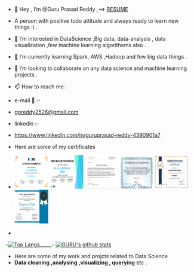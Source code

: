 - 👋 Hey , I’m @Guru Prasad Reddy ,==> [RESUME](https://github.com/Guru-2525/Guru-2525/blob/main/GURUPRASAD.RESUME.pdf)
- A person with positive todo attitude and always ready to learn new things  :) .
- 👀 I’m interested in DataScience ,Big data, data-analysis , data visualization ,few machine learning algorithems also .
- 🌱 I’m currently learning Spark, AWS ,Hadoop and few big data things .
- 💞️ I’m looking to collaborate on any data science and machine learning  projects .
- 📫 How to reach me        :
-  e-mail  📧 :-
-  <href> gpreddy2526@gmail.com </href>
-  linkedin    :-
-   <href> https://www.linkedin.com/in/guruprasad-reddy-4390901a7 </href>

-  Here are some of my certificates  

- <img src="https://github.com/Guru-2525/Guru-2525/blob/main/BOARD%20INFINITY%20(DATA%20SCIENCE%20certificate).png"  width="90" height="90"> <img src="https://github.com/Guru-2525/Guru-2525/blob/main/Screenshot%20(46).png"  width="90" height="90">    <img src="https://github.com/Guru-2525/Guru-2525/blob/main/Screenshot%20(47).png"  width="90" height="90"> <img src="https://github.com/Guru-2525/Guru-2525/blob/main/Screenshot%20(50).png"  width="90" height="90"> <img src="https://github.com/Guru-2525/Guru-2525/blob/main/Screenshot%20(39).png"  width="90" height="90"> <img src="https://github.com/Guru-2525/Guru-2525/blob/main/Screenshot%20(51).png"  width="90" height="90">  
-  



<!-- Guru-2525/Guru-2525 is a ✨ special ✨ repository because its `README.md` (this file) appears on your GitHub profile.
You can click the Preview link to take a look at your changes.-->

-[![Top Langs](https://github-readme-stats.vercel.app/api/top-langs/?username=Guru-2525&theme=great-gatsby)](https://github.com/anuraghazra/github-readme-stats)_____- [![GURU's github stats](https://github-readme-stats.vercel.app/api?username=Guru-2525&count_private=true&show_icons=true&hide=stars&theme=great-gatsby&hide_rank=false)](https://github.com/anuraghazra/github-readme-stats)  

- Here are some of my work and projcts related to Data Science
- **Data cleaning ,analysing ,visualizing , querying** etc . 



